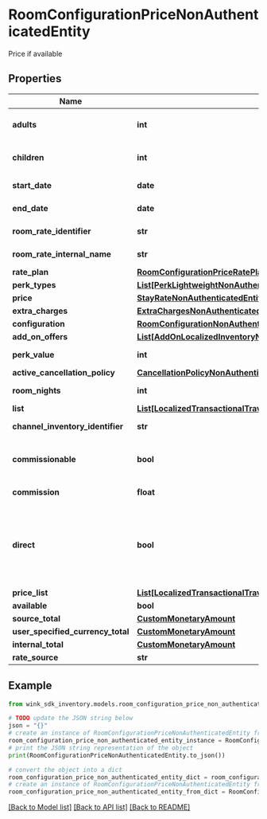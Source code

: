 # RoomConfigurationPriceNonAuthenticatedEntity

Price if available

## Properties

Name | Type | Description | Notes
------------ | ------------- | ------------- | -------------
**adults** | **int** | The actual amount of adults as determined by the hotel&#39;s policy | 
**children** | **int** | The actual amount of children as determined by the hotel&#39;s policy | [optional] 
**start_date** | **date** | SimpleDateTimeItinerary startDate | 
**end_date** | **date** | SimpleDateTimeItinerary endDate | 
**room_rate_identifier** | **str** | Specified master rate identifier | 
**room_rate_internal_name** | **str** | Specified master rate internal name | 
**rate_plan** | [**RoomConfigurationPriceRatePlanNonAuthenticatedEntity**](RoomConfigurationPriceRatePlanNonAuthenticatedEntity.md) |  | 
**perk_types** | [**List[PerkLightweightNonAuthenticatedEntity]**](PerkLightweightNonAuthenticatedEntity.md) |  | [optional] 
**price** | [**StayRateNonAuthenticatedEntity**](StayRateNonAuthenticatedEntity.md) |  | 
**extra_charges** | [**ExtraChargesNonAuthenticatedEntity**](ExtraChargesNonAuthenticatedEntity.md) |  | [optional] 
**configuration** | [**RoomConfigurationNonAuthenticatedEntity**](RoomConfigurationNonAuthenticatedEntity.md) |  | 
**add_on_offers** | [**List[AddOnLocalizedInventoryNonAuthenticatedEntity]**](AddOnLocalizedInventoryNonAuthenticatedEntity.md) |  | [optional] 
**perk_value** | **int** | The combined value of these perkTypes | [optional] 
**active_cancellation_policy** | [**CancellationPolicyNonAuthenticatedEntity**](CancellationPolicyNonAuthenticatedEntity.md) |  | 
**room_nights** | **int** | Number of nights the guests will be staying | 
**list** | [**List[LocalizedTransactionalTravelInventoryNonAuthenticatedEntity]**](LocalizedTransactionalTravelInventoryNonAuthenticatedEntity.md) |  | [optional] 
**channel_inventory_identifier** | **str** | Sales channel inventory identifier | 
**commissionable** | **bool** | Whether this package is commissionable based on the incoming sales channel. | 
**commission** | **float** | The commission percentage. | 
**direct** | **bool** | Indicates whether the blocking from sales channel is direct or not. If you are a travel agent doing your own acquiring, this flag has to be true to make a booking. | [default to False]
**price_list** | [**List[LocalizedTransactionalTravelInventoryNonAuthenticatedEntity]**](LocalizedTransactionalTravelInventoryNonAuthenticatedEntity.md) |  | [optional] 
**available** | **bool** |  | [optional] 
**source_total** | [**CustomMonetaryAmount**](CustomMonetaryAmount.md) |  | [optional] 
**user_specified_currency_total** | [**CustomMonetaryAmount**](CustomMonetaryAmount.md) |  | [optional] 
**internal_total** | [**CustomMonetaryAmount**](CustomMonetaryAmount.md) |  | [optional] 
**rate_source** | **str** |  | [optional] 

## Example

```python
from wink_sdk_inventory.models.room_configuration_price_non_authenticated_entity import RoomConfigurationPriceNonAuthenticatedEntity

# TODO update the JSON string below
json = "{}"
# create an instance of RoomConfigurationPriceNonAuthenticatedEntity from a JSON string
room_configuration_price_non_authenticated_entity_instance = RoomConfigurationPriceNonAuthenticatedEntity.from_json(json)
# print the JSON string representation of the object
print(RoomConfigurationPriceNonAuthenticatedEntity.to_json())

# convert the object into a dict
room_configuration_price_non_authenticated_entity_dict = room_configuration_price_non_authenticated_entity_instance.to_dict()
# create an instance of RoomConfigurationPriceNonAuthenticatedEntity from a dict
room_configuration_price_non_authenticated_entity_from_dict = RoomConfigurationPriceNonAuthenticatedEntity.from_dict(room_configuration_price_non_authenticated_entity_dict)
```
[[Back to Model list]](../README.md#documentation-for-models) [[Back to API list]](../README.md#documentation-for-api-endpoints) [[Back to README]](../README.md)


